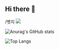 ## Hi there 👋


/벳지 
<a href="버튼을 눌렀을 때 이동할 링크" target="_blank">
    <img src="https://img.shields.io/badge/뱃지레이블-배경색?style=뱃지모양&logo=로고&logoColor=로고색상"/>
</a>


![Anurag's GitHub stats](https://github-readme-stats.vercel.app/api?username=0like2&show_icons=true&theme=tokyonight)


![Top Langs](https://github-readme-stats.vercel.app/api/top-langs/?username=0like2&layout=compact&theme=tokyonight)


<!--
**0like2/0like2** is a ✨ _special_ ✨ repository because its `README.md` (this file) appears on your GitHub profile.

Here are some ideas to get you started:

- 🔭 I’m currently working on ...
- 🌱 I’m currently learning ...
- 👯 I’m looking to collaborate on ...
- 🤔 I’m looking for help with ...
- 💬 Ask me about ...
- 📫 How to reach me: ...
- 😄 Pronouns: ...
- ⚡ Fun fact: ...
-->

